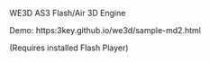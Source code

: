 WE3D AS3 Flash/Air 3D Engine

Demo: https:3key.github.io/we3d/sample-md2.html 

(Requires installed Flash Player)
